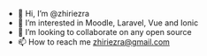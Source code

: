 - 👋 Hi, I’m @zhiriezra
- 👀 I’m interested in Moodle, Laravel, Vue and Ionic
- 💞️ I’m looking to collaborate on any open source
- 📫 How to reach me zhiriezra@gmail.com

<!---
zhiriezra/zhiriezra is a ✨ special ✨ repository because its `README.md` (this file) appears on your GitHub profile.
You can click the Preview link to take a look at your changes.
--->
